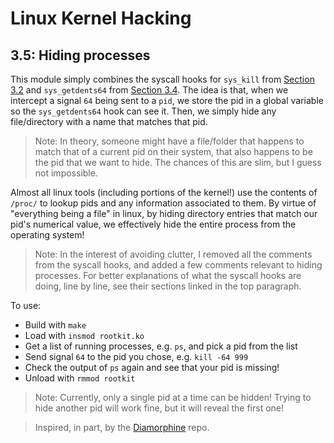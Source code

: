 # Linux Kernel Hacking

## 3.5: Hiding processes

This module simply combines the syscall hooks for `sys_kill` from [Section 3.2](../3.2_kill_signalling) and `sys_getdents64` from [Section 3.4](../3.4_hiding_directories). The idea is that, when we intercept a signal `64` being sent to a `pid`, we store the pid in a global variable so the `sys_getdents64` hook can see it. Then, we simply hide any file/directory with a name that matches that pid.

> Note: In theory, someone might have a file/folder that happens to match that of a current pid on their system, that also happens to be the pid that we want to hide. The chances of this are slim, but I guess not impossible.

Almost all linux tools (including portions of the kernel!) use the contents of `/proc/` to lookup pids and any information associated to them. By virtue of "everything being a file" in linux, by hiding directory entries that match our pid's numerical value, we effectively hide the entire process from the operating system!

> Note: In the interest of avoiding clutter, I removed all the comments from the syscall hooks, and added a few comments relevant to hiding processes. For better explanations of what the syscall hooks are doing, line by line, see their sections linked in the top paragraph.

To use:
* Build with `make`
* Load with `insmod rootkit.ko`
* Get a list of running processes, e.g. `ps`, and pick a pid from the list
* Send signal `64` to the pid you chose, e.g. `kill -64 999`
* Check the output of `ps` again and see that your pid is missing!
* Unload with `rmmod rootkit`

> Note: Currently, only a single pid at a time can be hidden! Trying to hide another pid will work fine, but it will reveal the first one!

> Inspired, in part, by the [Diamorphine](https://github.com/m0nad/Diamorphine) repo.
